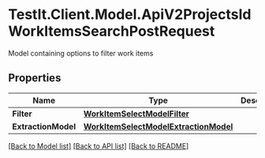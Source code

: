 # TestIt.Client.Model.ApiV2ProjectsIdWorkItemsSearchPostRequest
Model containing options to filter work items

## Properties

Name | Type | Description | Notes
------------ | ------------- | ------------- | -------------
**Filter** | [**WorkItemSelectModelFilter**](WorkItemSelectModelFilter.md) |  | [optional] 
**ExtractionModel** | [**WorkItemSelectModelExtractionModel**](WorkItemSelectModelExtractionModel.md) |  | [optional] 

[[Back to Model list]](../README.md#documentation-for-models) [[Back to API list]](../README.md#documentation-for-api-endpoints) [[Back to README]](../README.md)

